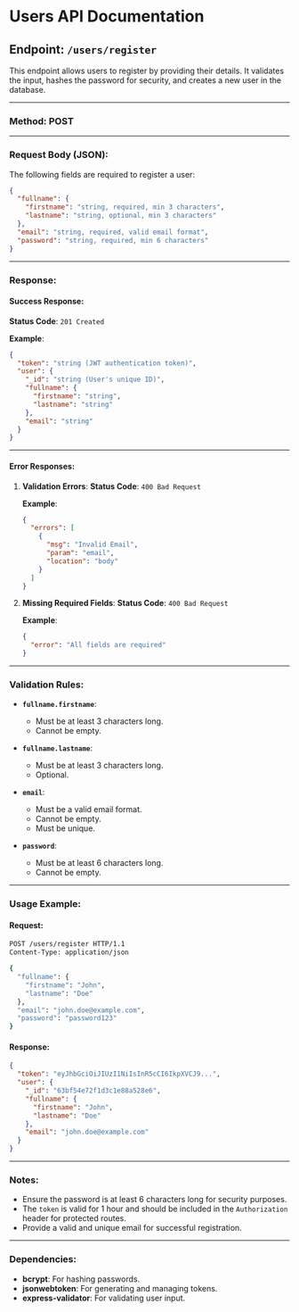 
# Users API Documentation

## Endpoint: `/users/register`

This endpoint allows users to register by providing their details. It validates the input, hashes the password for security, and creates a new user in the database.

---

### **Method**: POST

---

### **Request Body** (JSON):
The following fields are required to register a user:

```json
{
  "fullname": {
    "firstname": "string, required, min 3 characters",
    "lastname": "string, optional, min 3 characters"
  },
  "email": "string, required, valid email format",
  "password": "string, required, min 6 characters"
}
```

---

### **Response**:

#### **Success Response**:
**Status Code**: `201 Created`

**Example**:
```json
{
  "token": "string (JWT authentication token)",
  "user": {
    "_id": "string (User's unique ID)",
    "fullname": {
      "firstname": "string",
      "lastname": "string"
    },
    "email": "string"
  }
}
```

---

#### **Error Responses**:

1. **Validation Errors**:
   **Status Code**: `400 Bad Request`

   **Example**:
   ```json
   {
     "errors": [
       {
         "msg": "Invalid Email",
         "param": "email",
         "location": "body"
       }
     ]
   }
   ```

2. **Missing Required Fields**:
   **Status Code**: `400 Bad Request`

   **Example**:
   ```json
   {
     "error": "All fields are required"
   }
   ```

---

### **Validation Rules**:

- **`fullname.firstname`**:
  - Must be at least 3 characters long.
  - Cannot be empty.

- **`fullname.lastname`**:
  - Must be at least 3 characters long.
  - Optional.

- **`email`**:
  - Must be a valid email format.
  - Cannot be empty.
  - Must be unique.

- **`password`**:
  - Must be at least 6 characters long.
  - Cannot be empty.

---

### **Usage Example**:

#### Request:
```bash
POST /users/register HTTP/1.1
Content-Type: application/json

{
  "fullname": {
    "firstname": "John",
    "lastname": "Doe"
  },
  "email": "john.doe@example.com",
  "password": "password123"
}
```

#### Response:
```json
{
  "token": "eyJhbGciOiJIUzI1NiIsInR5cCI6IkpXVCJ9...",
  "user": {
    "_id": "63bf54e72f1d3c1e88a528e6",
    "fullname": {
      "firstname": "John",
      "lastname": "Doe"
    },
    "email": "john.doe@example.com"
  }
}
```

---

### **Notes**:

- Ensure the password is at least 6 characters long for security purposes.
- The `token` is valid for 1 hour and should be included in the `Authorization` header for protected routes.
- Provide a valid and unique email for successful registration.

--- 

### **Dependencies**:
- **bcrypt**: For hashing passwords.
- **jsonwebtoken**: For generating and managing tokens.
- **express-validator**: For validating user input.
